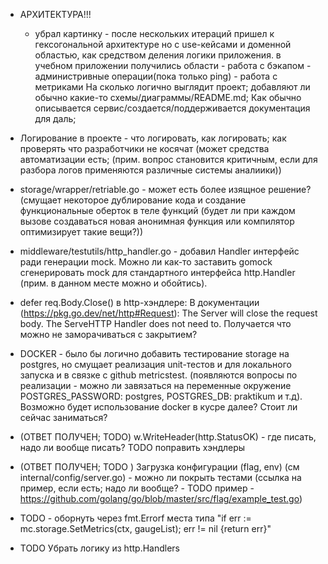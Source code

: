 - АРХИТЕКТУРА!!! 
   - убрал картинку - после нескольких итераций пришел к гексогональной архитектуре но с use-кейсами и доменной областью,
    как средством деления логики приложения. 
     в учебном приложении получилиcь области
         - работа с бэкапом
         - администривные операции(пока только ping)
         - работа с метриками
    На сколько логично выглядит проект; добавляют ли обычно какие-то схемы/диаграммы/README.md; 
    Как обычно описывается сервис/создается/поддерживается документация для даль;

- Логирование в проекте - что логировать, как логировать; как проверять что разработчики не косячат (может средства автоматизации есть; (прим. вопрос становится критичным, если для разбора логов применяются различные системы аналиики))

- storage/wrapper/retriable.go - может есть более изящное решение? 
  (смущает некоторое дублирование кода и создание функциональные оберток в теле функций (будет ли при каждом вызове создаваться новая анонимная функция или компилятор оптимизирует такие вещи?))

- middleware/testutils/http_handler.go - добавил Handler интерфейс ради генерации mock. Можно ли как-то заставить gomock сгенерировать mock для стандартного интерфейса http.Handler (прим. в данном месте можно и обойтись).

- defer req.Body.Close() в http-хэндлере: 
  В документации (https://pkg.go.dev/net/http#Request):
    The Server will close the request body. The ServeHTTP Handler does not need to.
  Получается что можно не заморачиваться с закрытием?
  
- DOCKER - было бы логично добавить тестирование storage на postgres, но смущает реализация unit-тестов и для локального запуска и в связке с github metricstest.  (появляются вопросы по реализации - можно ли завязаться на переменные окружение  POSTGRES_PASSWORD: postgres, POSTGRES_DB: praktikum и т.д). Возможно будет использование docker в кусре далее? Стоит ли сейчас заниматься?

- (ОТВЕТ ПОЛУЧЕН; TODO) w.WriteHeader(http.StatusOK) - где писать, надо ли вообще писать? TODO поправить хэндлеры

- (ОТВЕТ ПОЛУЧЕН; TODO ) Загрузка конфигурации (flag, env) (см internal/config/server.go) - можно ли покрыть тестами (ссылка на пример, если есть; надо ли вообще?  - TODO пример - https://github.com/golang/go/blob/master/src/flag/example_test.go)

- TODO - оборнуть через fmt.Errorf  места типа "if err := mc.storage.SetMetrics(ctx, gaugeList); err != nil {return err}"

- TODO Убрать логику из http.Handlers


